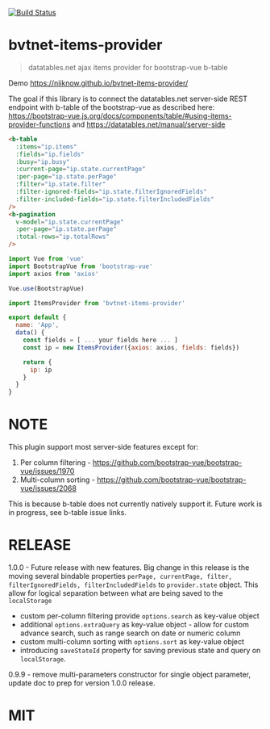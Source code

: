 [![Build Status](https://travis-ci.org/niiknow/bvtnet-items-provider.svg?branch=master)](https://travis-ci.org/niiknow/bvtnet-items-provider)
# bvtnet-items-provider
> datatables.net ajax items provider for bootstrap-vue b-table

Demo https://niiknow.github.io/bvtnet-items-provider/

The goal if this library is to connect the datatables.net server-side REST endpoint with b-table of the bootstrap-vue as described here:
https://bootstrap-vue.js.org/docs/components/table/#using-items-provider-functions and
https://datatables.net/manual/server-side

```html
<b-table 
  :items="ip.items"
  :fields="ip.fields"
  :busy="ip.busy"
  :current-page="ip.state.currentPage"
  :per-page="ip.state.perPage"
  :filter="ip.state.filter"
  :filter-ignored-fields="ip.state.filterIgnoredFields"
  :filter-included-fields="ip.state.filterIncludedFields"
/>
<b-pagination
  v-model="ip.state.currentPage"
  :per-page="ip.state.perPage"
  :total-rows="ip.totalRows"
/>
```

```js
import Vue from 'vue'
import BootstrapVue from 'bootstrap-vue'
import axios from 'axios'

Vue.use(BootstrapVue)

import ItemsProvider from 'bvtnet-items-provider'

export default {
  name: 'App',
  data() {
    const fields = [ ... your fields here ... ]
    const ip = new ItemsProvider({axios: axios, fields: fields})

    return {
      ip: ip
    }
  }
}
````
# NOTE
This plugin support most server-side features except for:

1. Per column filtering - https://github.com/bootstrap-vue/bootstrap-vue/issues/1970
2. Multi-column sorting - https://github.com/bootstrap-vue/bootstrap-vue/issues/2068

This is because b-table does not currently natively support it.  Future work is in progress, see b-table issue links.

# RELEASE
1.0.0 - Future release with new features.  Big change in this release is the moving several bindable properties `perPage, currentPage, filter, filterIgnoredFields, filterIncludedFields` to `provider.state` object.  This allow for logical separation between what are being saved to the `localStorage`

* custom per-column filtering provide `options.search` as key-value object
* additional `options.extraQuery` as key-value object - allow for custom advance search, such as range search on date or numeric column
* custom multi-column sorting with `options.sort` as key-value object
* introducing `saveStateId` property for saving previous state and query on `localStorage`.  

0.9.9 - remove multi-parameters constructor for single object parameter, update doc to prep for version 1.0.0 release.

# MIT
